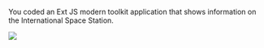 You coded an Ext JS modern toolkit application that shows information on the International Space Station.

<img src="resources/images/iss/FinishedApp.png">
